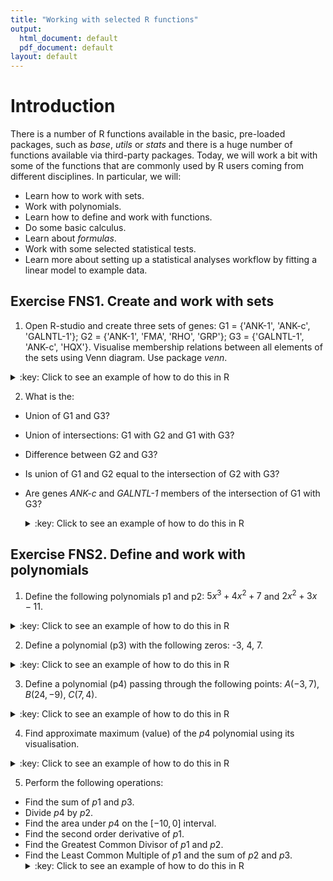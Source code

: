 ```yaml
---
title: "Working with selected R functions"
output:
  html_document: default
  pdf_document: default
layout: default
---
```


# Introduction<a id="orgheadline1"></a>

There is a number of R functions available in the basic, pre-loaded packages, such as *base*, *utils* or *stats* and there is a huge number of functions available via third-party packages. Today, we will work a bit with some of the functions that are commonly used by R users coming from different disciplines. In particular, we will:

-   Learn how to work with sets.
-   Work with polynomials.
-   Learn how to define and work with functions.
-   Do some basic calculus.
-   Learn about *formulas*.
-   Work with some selected statistical tests.
-   Learn more about setting up a statistical analyses workflow by fitting a linear model to  example data.

## Exercise FNS1. Create and work with sets<a id="orgheadline4"></a>

1. Open R-studio and create three sets of genes: G1 = {'ANK-1', 'ANK-c', 'GALNTL-1'}; G2 = {'ANK-1', 'FMA', 'RHO', 'GRP'}; G3 = {'GALNTL-1', 'ANK-c', 'HQX'}. Visualise membership relations between all elements of the sets using Venn diagram. Use package *venn*.

<details>
<summary>:key: Click to see an example of how to do this in R</summary>
{% highlight R %}
library('venn')
G1 = c('ANK-1', 'ANK-c', 'GALNTL-1')
G2 = c('ANK-1', 'FMA', 'RHO', 'GRP')
G3 = c('GALNTL-1', 'ANK-c', 'HQX')
venn(list(G1=G1, G2=G2, G3=G3))
{% endhighlight %} 
</details>

2. What is the:
- Union of G1 and G3?
- Union of intersections: G1 with G2 and G1 with G3?
- Difference between G2 and G3?
- Is union of G1 and G2 equal to the intersection of G2 with G3?
- Are genes *ANK-c* and *GALNTL-1* members of the intersection of G1 with G3?

  <details>
  <summary>:key: Click to see an example of how to do this in R</summary>
  {% highlight R %}
  union(G1, G3)
  union(intersect(G1, G2), intersect(G2, G3))
  setdiff(G2, G3)
  setequal(union(G1, G2), intersect(G2, G3))
  is.element(c('ANK-c', 'GALNTL-1'), intersect(G1, G3))
  {% endhighlight %} 
  </details>  

## Exercise FNS2. Define and work with polynomials<a id="orgheadline5"></a>
1. Define the following polynomials p1 and p2: $5x^3 + 4x^2 + 7$ and $2x^2 + 3x - 11$.
  <details>
  <summary>:key: Click to see an example of how to do this in R</summary>
  {% highlight R %}
  library(polynom)
  p1 <- polynomial(c(7, 0, 4, 5))
  p2 <- polynomial(c(-11, 3, 2)) 
  {% endhighlight %} 
  </details>  
  
2. Define a polynomial (p3) with the following zeros: -3, 4, 7.
  <details>
  <summary>:key: Click to see an example of how to do this in R</summary>
  {% highlight R %}
  library(polynom)
  p3 <- poly.calc(c(-3, 4, 7))
  {% endhighlight %} 
  </details>  

3. Define a polynomial (p4) passing through the following points: $A(-3,7)$, $B(24,-9)$, $C(7,4)$.
  <details>
  <summary>:key: Click to see an example of how to do this in R</summary>
  {% highlight R %}
  p4 <- poly.calc(c(-3, 24, 7), c(7, -9, 4))
  {% endhighlight %} 
  </details>  

4. Find approximate maximum (value) of the $p4$ polynomial using its visualisation.
  <details>
  <summary>:key: Click to see an example of how to do this in R</summary>
  {% highlight R %}
  plot(p4, ylim=c(-1, 8))
  {% endhighlight %} 
  The maximum is between 6 and 8.
  </details>  

5. Perform the following operations:
- Find the sum of $p1$ and $p3$.
- Divide $p4$ by $p2$.
- Find the area under $p4$ on the $[-10, 0]$ interval.
- Find the second order derivative of $p1$.
- Find the Greatest Common Divisor of $p1$ and $p2$.
- Find the Least Common Multiple of $p1$ and the sum of $p2$ and $p3$.
  <details>
  <summary>:key: Click to see an example of how to do this in R</summary>
  {% highlight R %}
  p1 + p3
  p4 / p2
  integral(p4, c(-10, 0))
  deriv(deriv(p1))
  GCD(p1, p2)
  LCM(p1, p2 + p3)
  {% endhighlight %} 
  </details>  
